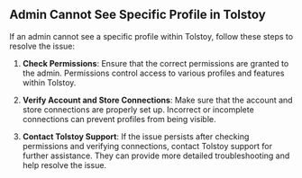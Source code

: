 ## Admin Cannot See Specific Profile in Tolstoy

If an admin cannot see a specific profile within Tolstoy, follow these steps to resolve the issue:

1. **Check Permissions**: Ensure that the correct permissions are granted to the admin. Permissions control access to various profiles and features within Tolstoy.

2. **Verify Account and Store Connections**: Make sure that the account and store connections are properly set up. Incorrect or incomplete connections can prevent profiles from being visible.

3. **Contact Tolstoy Support**: If the issue persists after checking permissions and verifying connections, contact Tolstoy support for further assistance. They can provide more detailed troubleshooting and help resolve the issue.